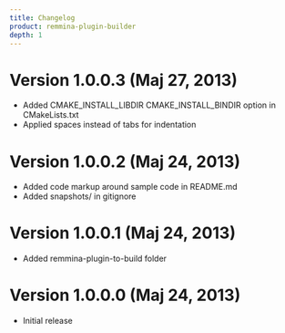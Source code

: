 ```yaml
---
title: Changelog
product: remmina-plugin-builder
depth: 1
---
```


# Version 1.0.0.3 (Maj 27, 2013)
* Added CMAKE_INSTALL_LIBDIR CMAKE_INSTALL_BINDIR option in CMakeLists.txt
* Applied spaces instead of tabs for indentation

# Version 1.0.0.2 (Maj 24, 2013)
* Added code markup around sample code in README.md
* Added snapshots/ in gitignore

# Version 1.0.0.1 (Maj 24, 2013)
* Added remmina-plugin-to-build folder

# Version 1.0.0.0 (Maj 24, 2013)
* Initial release